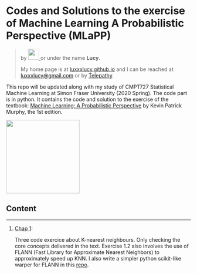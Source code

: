 # Codes and Solutions to the exercise of Machine Learning A Probabilistic Perspective (MLaPP)





> by  <a href="https://luxxxlucy.github.io/"> <img src="https://luxxxlucy.github.io/assets/logo.svg" height="30px" /> </a>
> or under the name __Lucy__. 
> 
> My home page is at [luxxxlucy.github.io](https://luxxxlucy.github.io/) and I can be reached at luxxxlucy@gmail.com or by [Telepathy](https://en.wikipedia.org/wiki/Telepathy).

This repo will be updated along with my study of CMPT727 Statistical Machine Learning at Simon Fraser University  (2020 Spring). The code part is in python. It contains the code and solution to the exercise of the textbook: [Machine Learning: A Probabilistic Perspective](https://www.cs.ubc.ca/~murphyk/MLbook/) by Kevin Patrick Murphy, the 1st edition.

<img src="http://people.cs.ubc.ca/~murphyk/MLbook/cover-lowres.jpg" height="200" />

## Content

---



1. [Chap 1](https://github.com/LuxxxLucy/MLaPP-code-exercise-python/blob/master/Chapter%201/exercise_1.ipynb):

   Three code exercice about K-nearest neighbours.  Only checking the core concepts delivered in the text. Exercise 1.2 also involves the use of FLANN (Fast Library for Approximate Nearest Neighbors) to approximately speed up KNN. I also write a simpler python scikit-like warper for FLANN in this [repo](https://github.com/LuxxxLucy/FLANN-py-warper).
